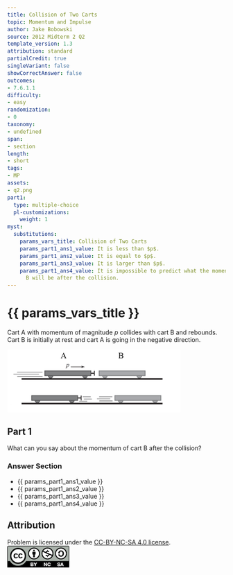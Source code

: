 ```yaml
---
title: Collision of Two Carts
topic: Momentum and Impulse
author: Jake Bobowski
source: 2012 Midterm 2 Q2
template_version: 1.3
attribution: standard
partialCredit: true
singleVariant: false
showCorrectAnswer: false
outcomes:
- 7.6.1.1
difficulty:
- easy
randomization:
- 0
taxonomy:
- undefined
span:
- section
length:
- short
tags:
- MP
assets:
- q2.png
part1:
  type: multiple-choice
  pl-customizations:
    weight: 1
myst:
  substitutions:
    params_vars_title: Collision of Two Carts
    params_part1_ans1_value: It is less than $p$.
    params_part1_ans2_value: It is equal to $p$.
    params_part1_ans3_value: It is larger than $p$.
    params_part1_ans4_value: It is impossible to predict what the momentum of cart
      B will be after the collision.
---
```

# {{ params_vars_title }}
Cart A with momentum of magnitude $p$ collides with cart B and rebounds. Cart B is initially at rest and cart A is going in the negative direction.

<img src="q2.png" alt= "Top - Carts rolling towards eachother. Bottom - carts collide and bounce off eachother" width = 400px>

## Part 1

What can you say about the momentum of cart B after the collision?

### Answer Section

- {{ params_part1_ans1_value }}
- {{ params_part1_ans2_value }}
- {{ params_part1_ans3_value }}
- {{ params_part1_ans4_value }}

## Attribution

Problem is licensed under the [CC-BY-NC-SA 4.0 license](https://creativecommons.org/licenses/by-nc-sa/4.0/).<br> ![The Creative Commons 4.0 license requiring attribution-BY, non-commercial-NC, and share-alike-SA license.](https://raw.githubusercontent.com/firasm/bits/master/by-nc-sa.png)